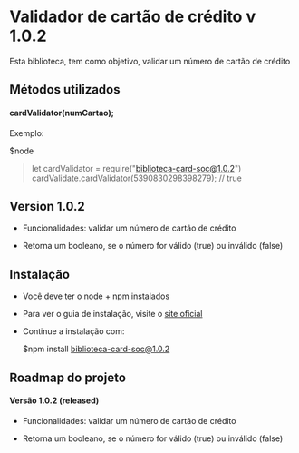 # Validador de cartão de crédito v 1.0.2

Esta biblioteca, tem como objetivo, validar um número de cartão de crédito

## Métodos utilizados

#### cardValidator(numCartao);

Exemplo:

   $node
   > let cardValidator = require("biblioteca-card-soc@1.0.2")
   > cardValidate.cardValidator(5390830298398279); // true

## Version 1.0.2

- Funcionalidades: validar um número de cartão de crédito

- Retorna um booleano, se o número for válido (true) ou inválido (false)

## Instalação

- Você deve ter o node + npm instalados

- Para ver o guia de instalação, visite o [site oficial](https://www.npmjs.com/get-npm "site oficial")

- Continue a instalação com:

     $npm install biblioteca-card-soc@1.0.2

## Roadmap do projeto

#### Versão 1.0.2 (released)

- Funcionalidades: validar um número de cartão de crédito

- Retorna um booleano, se o número for válido (true) ou inválido (false)